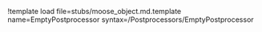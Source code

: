 !template load file=stubs/moose_object.md.template name=EmptyPostprocessor syntax=/Postprocessors/EmptyPostprocessor